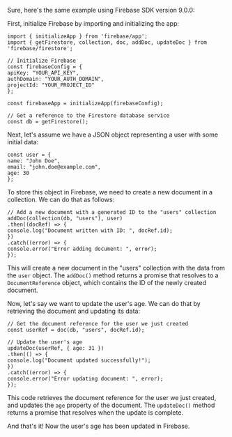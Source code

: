 Sure, here's the same example using Firebase SDK version 9.0.0:

First, initialize Firebase by importing and initializing the app:

```
import { initializeApp } from 'firebase/app';
import { getFirestore, collection, doc, addDoc, updateDoc } from 'firebase/firestore';

// Initialize Firebase
const firebaseConfig = {
apiKey: "YOUR_API_KEY",
authDomain: "YOUR_AUTH_DOMAIN",
projectId: "YOUR_PROJECT_ID"
};

const firebaseApp = initializeApp(firebaseConfig);

// Get a reference to the Firestore database service
const db = getFirestore();
```

Next, let's assume we have a JSON object representing a user with some initial data:

```
const user = {
name: "John Doe",
email: "john.doe@example.com",
age: 30
};
```

To store this object in Firebase, we need to create a new document in a collection. We can do that as follows:

```
// Add a new document with a generated ID to the "users" collection
addDoc(collection(db, "users"), user)
.then((docRef) => {
console.log("Document written with ID: ", docRef.id);
})
.catch((error) => {
console.error("Error adding document: ", error);
});
```

This will create a new document in the "users" collection with the data from the `user` object. The `addDoc()` method returns a promise that resolves to a `DocumentReference` object, which contains the ID of the newly created document.

Now, let's say we want to update the user's age. We can do that by retrieving the document and updating its data:

```
// Get the document reference for the user we just created
const userRef = doc(db, "users", docRef.id);

// Update the user's age
updateDoc(userRef, { age: 31 })
.then(() => {
console.log("Document updated successfully!");
})
.catch((error) => {
console.error("Error updating document: ", error);
});
```

This code retrieves the document reference for the user we just created, and updates the `age` property of the document. The `updateDoc()` method returns a promise that resolves when the update is complete.

And that's it! Now the user's age has been updated in Firebase.